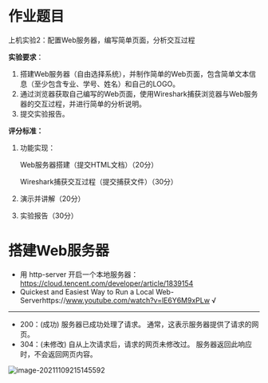 # 作业题目

上机实验2：配置Web服务器，编写简单页面，分析交互过程

**实验要求**：

1. 搭建Web服务器（自由选择系统），并制作简单的Web页面，包含简单文本信息（至少包含专业、学号、姓名）和自己的LOGO。
2. 通过浏览器获取自己编写的Web页面，使用Wireshark捕获浏览器与Web服务器的交互过程，并进行简单的分析说明。
3. 提交实验报告。

**评分标准：**

1. 功能实现：

   Web服务器搭建（提交HTML文档）（20分）

   Wireshark捕获交互过程（提交捕获文件）（30分）

2. 演示并讲解（20分）

3. 实验报告（30分）

# 搭建Web服务器

- 用 http-server 开启一个本地服务器：https://cloud.tencent.com/developer/article/1839154
- Quickest and Easiest Way to Run a Local Web-Serverhttps://www.youtube.com/watch?v=lE6Y6M9xPLw √

-----

- 200：(成功) 服务器已成功处理了请求。 通常，这表示服务器提供了请求的网页。
- 304：(未修改) 自从上次请求后，请求的网页未修改过。 服务器返回此响应时，不会返回网页内容。

![image-20211109215145592](C:/Users/16834/Desktop/%E8%AE%A1%E7%AE%97%E6%9C%BA%E7%BD%91%E7%BB%9C%E4%BD%9C%E4%B8%9A/%E5%AE%9E%E9%AA%8C2/image-20211109215145592.png)

